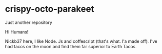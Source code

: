 # crispy-octo-parakeet
Just another repository



Hi Humans!

Nickb37 here, I like Node. Js and coffescript (that's what. I'a made off). I've had tacos on the moon and find them far superior to Earth Tacos.

